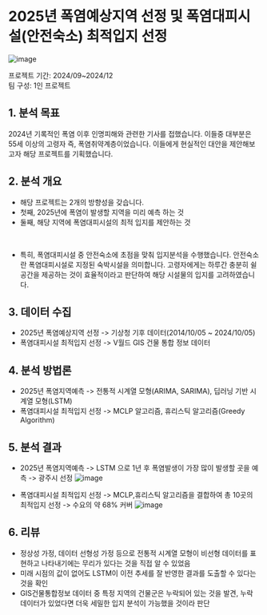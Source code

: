 # 2025년 폭염예상지역 선정 및 폭염대피시설(안전숙소) 최적입지 선정
![image](https://github.com/user-attachments/assets/16bab996-04d6-41a7-9005-93a8bfab5e4c)

프로젝트 기간: 2024/09~2024/12 <br> 
팀 구성: 1인 프로젝트

## 1. 분석 목표
2024년 기록적인 폭염 이후 인명피해와 관련한 기사를 접했습니다. 이들중 대부분은 55세 이상의 고령자 즉, 폭염취약계층이었습니다. 이들에게 현실적인 대안을 제안해보고자 해당 프로젝트를 기획했습니다.

## 2. 분석 개요
- 해당 프로젝트는 2개의 방향성을 갖습니다.
- 첫째, 2025년에 폭염이 발생할 지역을 미리 예측 하는 것
- 둘째, 해당 지역에 폭염대피시설의 최적 입지를 제안하는 것
<br>

- 특히, 폭염대피시설 중 안전숙소에 초점을 맞춰 입지분석을 수행했습니다. 안전숙소란 폭염대피시설로 지정된 숙박시설을 의미합니다. 고령자에게는 하루간 충분히 쉴 공간을 제공하는 것이 효율적이라고 판단하여 해당 시설물의 입지를 고려하였습니다.

## 3. 데이터 수집
- 2025년 폭염예상지역 선정 -> 기상청 기후 데이터(2014/10/05 ~ 2024/10/05)
- 폭염대피시설 최적입지 선정 -> V월드 GIS 건물 통합 정보 데이터

## 4. 분석 방법론
- 2025년 폭염지역예측 -> 전통적 시계열 모형(ARIMA, SARIMA), 딥러닝 기반 시계열 모형(LSTM)
- 폭염대피시설 최적입지 선정 -> MCLP 알고리즘, 휴리스틱 알고리즘(Greedy Algorithm)

## 5. 분석 결과
- 2025년 폭염지역예측 -> LSTM 으로 1년 후 폭염발생이 가장 많이 발생할 곳을 예측 -> 광주시 선정
![image](https://github.com/user-attachments/assets/c7ddfb46-fb7c-4cdd-94d4-80b8d6369d94)

- 폭염대피시설 최적입지 선정 -> MCLP,휴리스틱 알고리즘을 결합하여 총 10곳의 최적입지 선정 -> 수요의 약 68% 커버
![image](https://github.com/user-attachments/assets/100bdd83-d0cf-4e3f-829f-69afff0f0215)

## 6. 리뷰
- 정상성 가정, 데이터 선형성 가정 등으로 전통적 시계열 모형이 비선형 데이터를 표현하고 나타내기에는 무리가 있다는 것을 직접 알 수 있었음
- 미래 시점의 값이 없어도 LSTM이 이전 추세를 잘 반영한 결과를 도출할 수 있다는 것을 확인
- GIS건물통합정보 데이터 중 특정 지역의 건물군은 누락되어 있는 것을 발견, 누락 데이터가 있었다면 더욱 세밀한 입지 분석이 가능했을 것이라 판단
